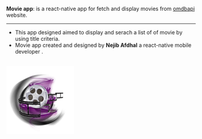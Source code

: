 
<b>Movie app</b>: is a react-native app for fetch and display movies from [omdbapi](https://www.omdbapi.com/) website.
<hr>
<ul>
  <li>
 This app designed aimed to display and serach a list of of movie by using title criteria.
  </li>
  <li>
    Movie app created and designed by <b>Nejib Afdhal</b> a  react-native mobile developer .
  </li>
  </ul>
<br>
<img  height=180 src="https://github.com/AFDHAL2009/MovieApp/blob/master/src/assets/images/logo.png"/>
</br>
